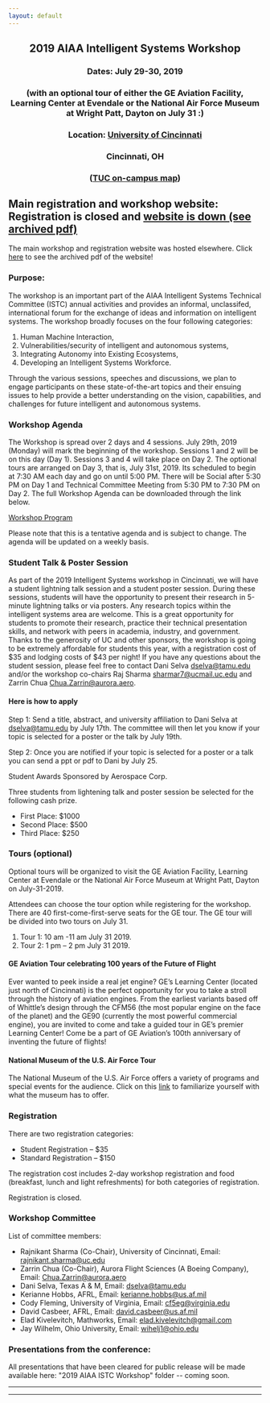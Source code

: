 ```yaml
---
layout: default
---
```


<h2 align="center">2019 AIAA Intelligent Systems Workshop</h2>
<h3 align="center">Dates: July 29-30, 2019</h3>
<h3 align="center">(with an optional tour of either the GE Aviation Facility, Learning Center at Evendale or the National Air Force Museum at Wright Patt, Dayton on July 31 :)</h3>
<h3 align="center">Location: <a href="http://www.aerospace.org/about-us/locations/">University of Cincinnati</a></h3>
<h3 align="center">Cincinnati, OH</h3>
<h3 align="center">(<a href="https://www.uc.edu/content/dam/uc/event-services/venues/docs/TUC%20campus%20map.pdf">TUC on-campus map</a>)</h3>

<h2>Main registration and workshop website: <!--a href="https://istcws2019.org/registration.html"-->Registration is closed</a> and <a href="https://drive.google.com/file/d/11BoMRdTk0kt-pFt1wODCMOcgLZ1hMouo/view?usp=sharing">website is down (see archived pdf)</a></h2>

The main workshop and registration website was hosted elsewhere. Click <a href="https://drive.google.com/file/d/11BoMRdTk0kt-pFt1wODCMOcgLZ1hMouo/view?usp=sharing">here</a> to see the archived pdf of the website!

### Purpose:

The workshop is an important part of the AIAA Intelligent Systems Technical Committee (ISTC) annual activities and provides an informal, unclassifed, international forum for the exchange of ideas and information on intelligent systems. The workshop broadly focuses on the four following categories:
1. Human Machine Interaction,
2. Vulnerabilities/security of intelligent and autonomous systems,
3. Integrating Autonomy into Existing Ecosystems,
4. Developing an Intelligent Systems Workforce.

Through the various sessions, speeches and discussions, we plan to engage participants on these state-of-the-art topics and their ensuing issues to help provide a better understanding on the vision, capabilities, and challenges for future intelligent and autonomous systems.

### Workshop Agenda

The Workshop is spread over 2 days and 4 sessions. July 29th, 2019 (Monday) will mark the beginning of the workshop. Sessions 1 and 2 will be on this day (Day 1). Sessions 3 and 4 will take place on Day 2. The optional tours are arranged on Day 3, that is, July 31st, 2019. Its scheduled to begin at 7:30 AM each day and go on until 5:00 PM. There will be Social after 5:30 PM on Day 1 and Technical Committee Meeting from 5:30 PM to 7:30 PM on Day 2. The full Workshop Agenda can be downloaded through the link below.

<a href="https://isws2019.files.wordpress.com/2019/07/workshop-program-4.pdf">Workshop Program</a>

Please note that this is a tentative agenda and is subject to change. The agenda will be updated on a weekly basis.

### Student Talk & Poster Session

As part of the 2019 Intelligent Systems workshop in Cincinnati, we will have a student lightning talk session and a student poster session. During these sessions, students will have the opportunity to present their research in 5-minute lightning talks or via posters. Any research topics within the intelligent systems area are welcome. This is a great opportunity for students to promote their research, practice their technical presentation skills, and network with peers in academia, industry, and government. Thanks to the generosity of UC and other sponsors, the workshop is going to be extremely affordable for students this year, with a registration cost of $35 and lodging costs of $43 per night! If you have any questions about the student session, please feel free to contact Dani Selva dselva@tamu.edu and/or the workshop co-chairs Raj Sharma sharmar7@ucmail.uc.edu and Zarrin Chua Chua.Zarrin@aurora.aero.

#### Here is how to apply

Step 1: Send a title, abstract, and university affiliation to Dani Selva at dselva@tamu.edu by July 17th. The committee will then let you know if your topic is selected for a poster or the talk by July 19th.

Step 2: Once you are notified if your topic is selected for a poster or a talk you can send a ppt or pdf to Dani by July 25.

Student Awards Sponsored by Aerospace Corp.

Three students from lightening talk and poster session be selected for the following cash prize.
* First Place: $1000
* Second Place: $500
* Third Place: $250

### Tours (optional)

Optional tours will be organized to visit the GE Aviation Facility, Learning Center at Evendale or the National Air Force Museum at Wright Patt, Dayton on July-31-2019.

Attendees can choose the tour option while registering for the workshop. There are 40 first-come-first-serve seats for the GE tour. The GE tour will be divided into two tours on July 31.
1. Tour 1: 10 am -11 am July 31 2019.
2. Tour 2: 1 pm – 2 pm July 31 2019.

#### GE Aviation Tour celebrating 100 years of the Future of Flight

Ever wanted to peek inside a real jet engine? GE’s Learning Center (located just north of Cincinnati) is the perfect opportunity for you to take a stroll through the history of aviation engines. From the earliest variants based off of Whittle’s design through the CFM56 (the most popular engine on the face of the planet) and the GE90 (currently the most powerful commercial engine), you are invited to come and take a guided tour in GE’s premier Learning Center! Come be a part of GE Aviation’s 100th anniversary of inventing the future of flights!

#### National Museum of the U.S. Air Force Tour
The National Museum of the U.S. Air Force offers a variety of programs and special events for the audience. Click on this <a href="https://www.nationalmuseum.af.mil/">link</a> to familiarize yourself with what the museum has to offer.

### Registration

There are two registration categories:
* Student Registration – $35
* Standard Registration – $150

The registration cost includes 2-day workshop registration and food (breakfast, lunch and light refreshments) for both categories of registration.

Registration is closed.

### Workshop Committee

List of committee members:

* Rajnikant Sharma (Co-Chair), University of Cincinnati, Email: rajnikant.sharma@uc.edu
* Zarrin Chua (Co-Chair), Aurora Flight Sciences (A Boeing Company), Email: Chua.Zarrin@aurora.aero
* Dani Selva, Texas A & M, Email: dselva@tamu.edu
* Kerianne Hobbs, AFRL, Email: kerianne.hobbs@us.af.mil
* Cody Fleming, University of Virginia, Email: cf5eg@virginia.edu
* David Casbeer, AFRL, Email: david.casbeer@us.af.mil
* Elad Kivelevitch, Mathworks, Email: elad.kivelevitch@gmail.com
* Jay Wilhelm, Ohio University, Email: wihelj1@ohio.edu

### Presentations from the conference:

All presentations that have been cleared for public release will be made available here: <!--a href=""-->"2019 AIAA ISTC Workshop" folder<!--/a--> -- coming soon.

* * *
* * *

<!-- --end-of-page-- -->
